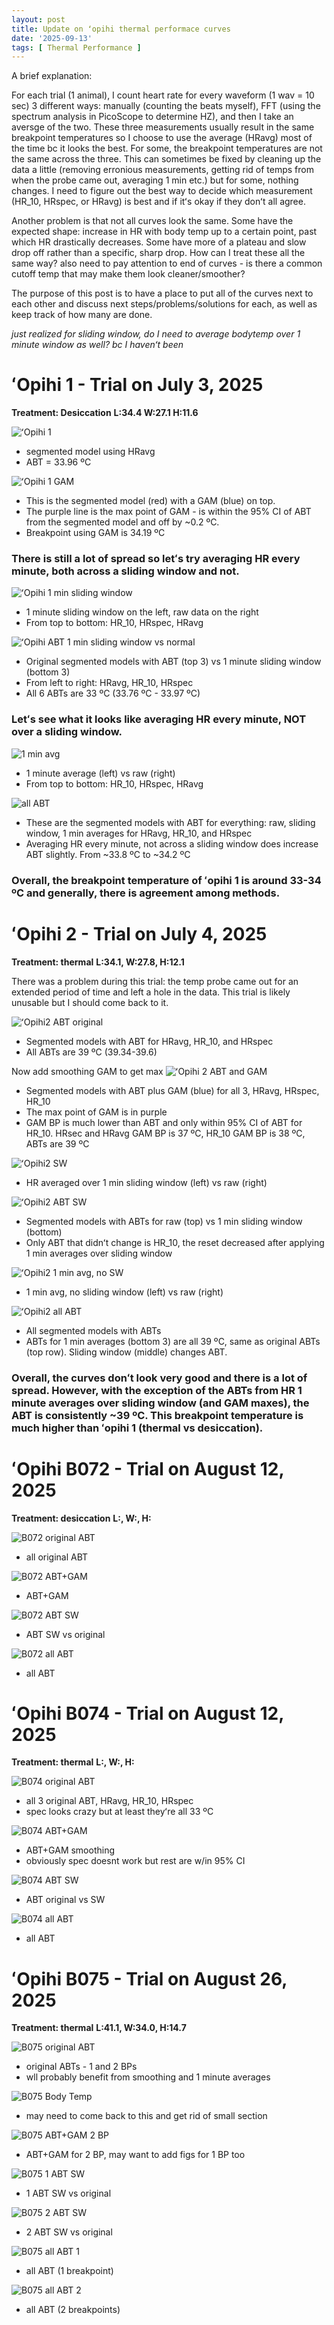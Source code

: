 ```yaml
---
layout: post
title: Update on ʻopihi thermal performace curves
date: '2025-09-13'
tags: [ Thermal Performance ]
---
```


A brief explanation:

For each trial (1 animal), I count heart rate for every waveform (1 wav = 10 sec) 3 different ways: manually (counting the beats myself), FFT (using the spectrum analysis in PicoScope to determine HZ), and then I take an aversge of the two. These three measurements usually result in the same breakpoint temperatures so I choose to use the average (HRavg) most of the time bc it looks the best. For some, the breakpoint temperatures are not the same across the three. This can sometimes be fixed by cleaning up the data a little (removing erronious measurements, getting rid of temps from when the probe came out, averaging 1 min etc.) but for some, nothing changes. I need to figure out the best way to decide which measurement (HR_10, HRspec, or HRavg) is best and if itʻs okay if they donʻt all agree.

Another problem is that not all curves look the same. Some have the expected shape: increase in HR with body temp up to a certain point, past which HR drastically decreases. Some have more of a plateau and slow drop off rather than a specific, sharp drop. How can I treat these all the same way?
also need to pay attention to end of curves - is there a common cutoff temp that may make them look cleaner/smoother?

The purpose of this post is to have a place to put all of the curves next to each other and discuss next steps/problems/solutions for each, as well as keep track of how many are done.

*just realized for sliding window, do I need to average bodytemp over 1 minute window as well? bc I havenʻt been*

# ʻOpihi 1 - Trial on July 3, 2025
**Treatment: Desiccation**
**L:34.4 W:27.1 H:11.6**

![ʻOpihi 1](https://github.com/SophiSamus1/Samus_Lab_Notebook/blob/master/images/opihi1HRavg.png?raw=true)
* segmented model using HRavg
* ABT = 33.96 ºC


![ʻOpihi 1 GAM](https://github.com/SophiSamus1/Samus_Lab_Notebook/blob/master/images/opihi1HRavg-GAM.png?raw=true)
* This is the segmented model (red) with a GAM (blue) on top. 
* The purple line is the max point of GAM - is within the 95% CI of ABT from the segmented model and off by ~0.2 ºC.
* Breakpoint using GAM is 34.19 ºC

### There is still a lot of spread so letʻs try averaging HR every minute, both across a sliding window and not.

![ʻOpihi 1 min sliding window](https://github.com/SophiSamus1/Samus_Lab_Notebook/blob/master/images/opihi1slidingwindowvsraw.png?raw=true)
* 1 minute sliding window on the left, raw data on the right
* From top to bottom: HR_10, HRspec, HRavg


![ʻOpihi ABT 1 min sliding window vs normal](https://github.com/SophiSamus1/Samus_Lab_Notebook/blob/master/images/ABTnormalvsslidingwindow.png?raw=true)
* Original segmented models with ABT (top 3) vs 1 minute sliding window (bottom 3)
* From left to right: HRavg, HR_10, HRspec
* All 6 ABTs are 33 ºC (33.76 ºC - 33.97 ºC)


### Letʻs see what it looks like averaging HR every minute, NOT over a sliding window.

![1 min avg](https://github.com/SophiSamus1/Samus_Lab_Notebook/blob/master/images/opihi1_1minavgnoSW.png?raw=true)
* 1 minute average (left) vs raw (right)
* From top to bottom: HR_10, HRspec, HRavg

![all ABT](https://github.com/SophiSamus1/Samus_Lab_Notebook/blob/master/images/opihi1allABT.png?raw=true)
* These are the segmented models with ABT for everything: raw, sliding window, 1 min averages for HRavg, HR_10, and HRspec
* Averaging HR every minute, not across a sliding window does increase ABT slightly. From ~33.8 ºC to ~34.2 ºC

### Overall, the breakpoint temperature of ʻopihi 1 is around 33-34 ºC and generally, there is agreement among methods.


# ʻOpihi 2 - Trial on July 4, 2025
**Treatment: thermal**
**L:34.1, W:27.8, H:12.1**

There was a problem during this trial: the temp probe came out for an extended period of time and left a hole in the data. This trial is likely unusable but I should come back to it.

![ʻOpihi2 ABT original](https://github.com/SophiSamus1/Samus_Lab_Notebook/blob/master/images/opihi2ABT.png?raw=true)
* Segmented models with ABT for HRavg, HR_10, and HRspec
* All ABTs are 39 ºC (39.34-39.6)

Now add smoothing GAM to get max
![ʻOpihi 2 ABT and GAM](https://github.com/SophiSamus1/Samus_Lab_Notebook/blob/master/images/opihi2ABTplusGAM.png?raw=true)
* Segmented models with ABT plus GAM (blue) for all 3, HRavg, HRspec, HR_10
* The max point of GAM is in purple
* GAM BP is much lower than ABT and only within 95% CI of ABT for HR_10. HRsec and HRavg GAM BP is 37 ºC, HR_10 GAM BP is 38 ºC, ABTs are 39 ºC

![ʻOpihi2 SW](https://github.com/SophiSamus1/Samus_Lab_Notebook/blob/master/images/opihi2SWvsnot.png?raw=true)
* HR averaged over 1 min sliding window (left) vs raw (right)

![ʻOpihi2 ABT SW](https://github.com/SophiSamus1/Samus_Lab_Notebook/blob/master/images/opihi2ABT_SW.png?raw=true)
* Segmented models with ABTs for raw (top) vs 1 min sliding window (bottom)
* Only ABT that didnʻt change is HR_10, the reset decreased after applying 1 min averages over sliding window

![ʻOpihi2 1 min avg, no SW](https://github.com/SophiSamus1/Samus_Lab_Notebook/blob/master/images/opihi21minavg_noSW.png?raw=true)
* 1 min avg, no sliding window (left) vs raw (right)

![ʻOpihi2 all ABT](https://github.com/SophiSamus1/Samus_Lab_Notebook/blob/master/images/opihi2allABT.png?raw=true)
* All segmented models with ABTs
* ABTs for 1 min averages (bottom 3) are all 39 ºC, same as original ABTs (top row). Sliding window (middle) changes ABT.

### Overall, the curves donʻt look very good and there is a lot of spread. However, with the exception of the ABTs from HR 1 minute averages over sliding window (and GAM maxes), the ABT is consistently ~39 ºC. This breakpoint temperature is much higher than ʻopihi 1 (thermal vs desiccation).


# ʻOpihi B072 - Trial on August 12, 2025
**Treatment: desiccation**
**L:, W:, H:**

![B072 original ABT](https://github.com/SophiSamus1/Samus_Lab_Notebook/blob/master/images/B072originalABT.png?raw=true)
* all original ABT

![B072 ABT+GAM](https://github.com/SophiSamus1/Samus_Lab_Notebook/blob/master/images/B072_ABTplusGAM.png?raw=true)
* ABT+GAM

![B072 ABT SW](https://github.com/SophiSamus1/Samus_Lab_Notebook/blob/master/images/B072_ABToriginalvsSW.png?raw=true)
* ABT SW vs original

![B072 all ABT](https://github.com/SophiSamus1/Samus_Lab_Notebook/blob/master/images/B072allABT.png?raw=true)
* all ABT


# ʻOpihi B074 - Trial on August 12, 2025
**Treatment: thermal**
**L:, W:, H:**

![B074 original ABT](https://github.com/SophiSamus1/Samus_Lab_Notebook/blob/master/images/B074originalABT.png?raw=true)
* all 3 original ABT, HRavg, HR_10, HRspec
* spec looks crazy but at least theyʻre all 33 ºC

![B074 ABT+GAM](https://github.com/SophiSamus1/Samus_Lab_Notebook/blob/master/images/B074_ABTplusGAM.png?raw=true)
* ABT+GAM smoothing
* obviously spec doesnt work but rest are w/in 95% CI

![B074 ABT SW](https://github.com/SophiSamus1/Samus_Lab_Notebook/blob/master/images/B074_ABToriginalvsSW.png?raw=true)
* ABT original vs SW

![B074 all ABT](https://github.com/SophiSamus1/Samus_Lab_Notebook/blob/master/images/B074allABT.png?raw=true)
* all ABT


# ʻOpihi B075 - Trial on August 26, 2025
**Treatment: thermal**
**L:41.1, W:34.0, H:14.7**

![B075 original ABT](https://github.com/SophiSamus1/Samus_Lab_Notebook/blob/master/images/B075originalABT.png?raw=true)
* original ABTs - 1 and 2 BPs
* wll probably benefit from smoothing and 1 minute averages

![B075 Body Temp](https://github.com/SophiSamus1/Samus_Lab_Notebook/blob/master/images/B075bodytempTime.png?raw=true)
* may need to come back to this and get rid of small section

![B075 ABT+GAM 2 BP](https://github.com/SophiSamus1/Samus_Lab_Notebook/blob/master/images/B075_ABTplusGAM.png?raw=true)
* ABT+GAM for 2 BP, may want to add figs for 1 BP too

![B075 1 ABT SW](https://github.com/SophiSamus1/Samus_Lab_Notebook/blob/master/images/B075_1ABT_SW.png?raw=true)
* 1 ABT SW vs original

![B075 2 ABT SW](https://github.com/SophiSamus1/Samus_Lab_Notebook/blob/master/images/B075_2ABT_SW.png?raw=true)
* 2 ABT SW vs original

![B075 all ABT 1](https://github.com/SophiSamus1/Samus_Lab_Notebook/blob/master/images/B075_all1ABT.png?raw=true)
* all ABT (1 breakpoint)


![B075 all ABT 2](https://github.com/SophiSamus1/Samus_Lab_Notebook/blob/master/images/B075_all2ABT.png?raw=true)
* all ABT (2 breakpoints)









